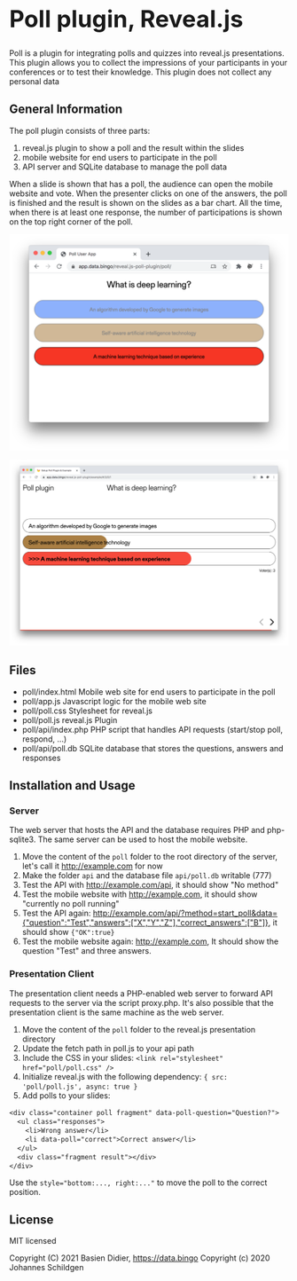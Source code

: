 <h1 style="font-size: 3em;">Poll plugin, Reveal.js</h1>

Poll is a plugin for integrating polls and quizzes into reveal.js presentations. This plugin allows you to collect the impressions of your participants in your conferences or to test their knowledge. This plugin does not collect any personal data

## General Information

The poll plugin consists of three parts:

1. reveal.js plugin to show a poll and the result within the slides
1. mobile website for end users to participate in the poll
1. API server and SQLite database to manage the poll data 

When a slide is shown that has a poll, the audience can open the mobile website and vote. When the presenter clicks on one of the answers, the poll is finished and the result is shown on the slides as a bar chart. All the time, when there is at least one response, the number of participations is shown on the top right corner of the poll.

![Poll User App](assets/poll-user-app.png)

![Poll result](assets/poll-result.png)

## Files

- poll/index.html Mobile web site for end users to participate in the poll
- poll/app.js Javascript logic for the mobile web site
- poll/poll.css Stylesheet for reveal.js
- poll/poll.js reveal.js Plugin
- poll/api/index.php PHP script that handles API requests (start/stop poll, respond, ...)
- poll/api/poll.db SQLite database that stores the questions, answers and responses

## Installation and Usage

### Server

The web server that hosts the API and the database requires PHP and php-sqlite3. The same server can be used to host the mobile website.

1. Move the content of the `poll` folder to the root directory of the server, let's call it http://example.com for now
1. Make the folder `api` and the database file `api/poll.db` writable (777)
1. Test the API with http://example.com/api, it should show "No method"
1. Test the mobile website with http://example.com, it should show "currently no poll running"
1. Test the API again: http://example.com/api/?method=start_poll&data={"question":"Test","answers":["X","Y","Z"],"correct_answers":["B"]}, it should show `{"OK":true}`
1. Test the mobile website again: http://example.com, It should show the question "Test" and three answers.

### Presentation Client

The presentation client needs a PHP-enabled web server to forward API requests to the server via the script proxy.php. It's also possible that the presentation client is the same machine as the web server.

1. Move the content of the `poll` folder to the reveal.js presentation directory
1. Update the fetch path in poll.js to your api path
1. Include the CSS in your slides: `<link rel="stylesheet" href="poll/poll.css" />`
1. Initialize reveal.js with the following dependency: `{ src: 'poll/poll.js', async: true }`
1. Add polls to your slides:

```
<div class="container poll fragment" data-poll-question="Question?">
  <ul class="responses">
    <li>Wrong answer</li>
    <li data-poll="correct">Correct answer</li>
  </ul>
  <div class="fragment result"></div>
</div>
```

Use the `style="bottom:..., right:..."` to move the poll to the correct position. 

## License
MIT licensed

Copyright (C) 2021 Basien Didier, https://data.bingo
Copyright (c) 2020 Johannes Schildgen